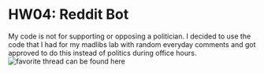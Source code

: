 # HW04: Reddit Bot
My code is not for supporting or opposing a politician. I decided to use the code that I had for my madlibs lab with random everyday comments and got approved to do this instead of politics during office hours. 
![favorite thread can be found here](state_population.png)
